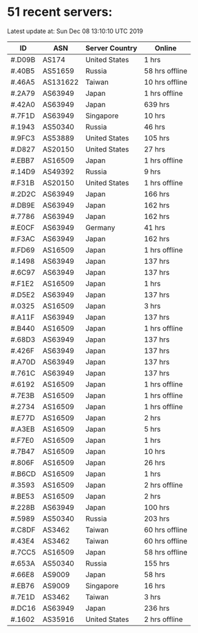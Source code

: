 # 51 recent servers:

Latest update at: Sun Dec 08 13:10:10 UTC 2019

| ID | ASN | Server Country | Online |
| -- | --- | -------------- | ------ |
| #.D09B | AS174 | United States | 1 hrs |
| #.40B5 | AS51659 | Russia | 58 hrs offline |
| #.46A5 | AS131622 | Taiwan | 10 hrs offline |
| #.2A79 | AS63949 | Japan | 1 hrs offline |
| #.42A0 | AS63949 | Japan | 639 hrs |
| #.7F1D | AS63949 | Singapore | 10 hrs |
| #.1943 | AS50340 | Russia | 46 hrs |
| #.9FC3 | AS53889 | United States | 105 hrs |
| #.D827 | AS20150 | United States | 27 hrs |
| #.EBB7 | AS16509 | Japan | 1 hrs offline |
| #.14D9 | AS49392 | Russia | 9 hrs |
| #.F31B | AS20150 | United States | 1 hrs offline |
| #.2D2C | AS63949 | Japan | 166 hrs |
| #.DB9E | AS63949 | Japan | 162 hrs |
| #.7786 | AS63949 | Japan | 162 hrs |
| #.E0CF | AS63949 | Germany | 41 hrs |
| #.F3AC | AS63949 | Japan | 162 hrs |
| #.FD69 | AS16509 | Japan | 1 hrs offline |
| #.1498 | AS63949 | Japan | 137 hrs |
| #.6C97 | AS63949 | Japan | 137 hrs |
| #.F1E2 | AS16509 | Japan | 1 hrs |
| #.D5E2 | AS63949 | Japan | 137 hrs |
| #.0325 | AS16509 | Japan | 3 hrs |
| #.A11F | AS63949 | Japan | 137 hrs |
| #.B440 | AS16509 | Japan | 1 hrs offline |
| #.68D3 | AS63949 | Japan | 137 hrs |
| #.426F | AS63949 | Japan | 137 hrs |
| #.A70D | AS63949 | Japan | 137 hrs |
| #.761C | AS63949 | Japan | 137 hrs |
| #.6192 | AS16509 | Japan | 1 hrs offline |
| #.7E3B | AS16509 | Japan | 1 hrs offline |
| #.2734 | AS16509 | Japan | 1 hrs offline |
| #.E77D | AS16509 | Japan | 2 hrs |
| #.A3EB | AS16509 | Japan | 5 hrs |
| #.F7E0 | AS16509 | Japan | 1 hrs |
| #.7B47 | AS16509 | Japan | 10 hrs |
| #.806F | AS16509 | Japan | 26 hrs |
| #.B6CD | AS16509 | Japan | 1 hrs |
| #.3593 | AS16509 | Japan | 2 hrs offline |
| #.BE53 | AS16509 | Japan | 2 hrs |
| #.228B | AS63949 | Japan | 100 hrs |
| #.5989 | AS50340 | Russia | 203 hrs |
| #.C8DF | AS3462 | Taiwan | 60 hrs offline |
| #.43E4 | AS3462 | Taiwan | 60 hrs offline |
| #.7CC5 | AS16509 | Japan | 58 hrs offline |
| #.653A | AS50340 | Russia | 155 hrs |
| #.66E8 | AS9009 | Japan | 58 hrs |
| #.EB76 | AS9009 | Singapore | 16 hrs |
| #.7E1D | AS3462 | Taiwan | 3 hrs |
| #.DC16 | AS63949 | Japan | 236 hrs |
| #.1602 | AS35916 | United States | 2 hrs offline |

